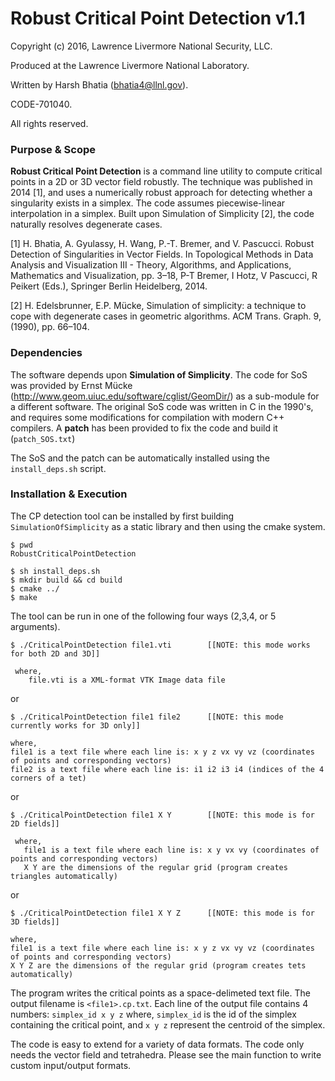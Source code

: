 # Robust Critical Point Detection v1.1

Copyright (c) 2016, Lawrence Livermore National Security, LLC.

Produced at the Lawrence Livermore National Laboratory.

Written by Harsh Bhatia (bhatia4@llnl.gov).

CODE-701040.

All rights reserved.

### Purpose & Scope

**Robust Critical Point Detection** is a command line utility to compute critical points in a 2D or 3D vector field robustly. The technique was published in 2014 [1], and uses a numerically robust approach for detecting whether a singularity exists in a simplex. The code assumes piecewise-linear interpolation in a simplex. Built upon Simulation of Simplicity [2], the code naturally resolves degenerate cases.

[1] H. Bhatia, A. Gyulassy, H. Wang, P.-T. Bremer, and V. Pascucci. Robust Detection of Singularities in Vector Fields. In Topological Methods in Data Analysis and Visualization III - Theory, Algorithms, and Applications, Mathematics and Visualization, pp. 3–18, P-T Bremer, I Hotz, V Pascucci, R Peikert (Eds.), Springer Berlin Heidelberg, 2014.

[2] H. Edelsbrunner, E.P. Mücke, Simulation of simplicity: a technique to cope with degenerate
cases in geometric algorithms. ACM Trans. Graph. 9, (1990), pp. 66–104.

### Dependencies

The software depends upon **Simulation of Simplicity**. The code for SoS was provided by Ernst Mücke (<http://www.geom.uiuc.edu/software/cglist/GeomDir/>) as a sub-module for a different software. The original SoS code was written in C in the 1990's, and requires some modifications for compilation with modern C++ compilers. A **patch** has been provided to fix the code and build it (`patch_SOS.txt`)

The SoS and the patch can be automatically installed using the `install_deps.sh` script.

### Installation & Execution

The CP detection tool can be installed by first building `SimulationOfSimplicity` as a static library and then using the cmake system.

```
$ pwd
RobustCriticalPointDetection

$ sh install_deps.sh
$ mkdir build && cd build
$ cmake ../
$ make
```

The tool can be run in one of the following four ways (2,3,4, or 5 arguments).

```
$ ./CriticalPointDetection file1.vti        [[NOTE: this mode works for both 2D and 3D]]

 where,
	file.vti is a XML-format VTK Image data file
```

or 

```
$ ./CriticalPointDetection file1 file2      [[NOTE: this mode currently works for 3D only]]

where,
file1 is a text file where each line is: x y z vx vy vz (coordinates of points and corresponding vectors)
file2 is a text file where each line is: i1 i2 i3 i4 (indices of the 4 corners of a tet)
```

or

```
$ ./CriticalPointDetection file1 X Y        [[NOTE: this mode is for 2D fields]]

 where,
   file1 is a text file where each line is: x y vx vy (coordinates of points and corresponding vectors)
   X Y are the dimensions of the regular grid (program creates triangles automatically)
```

or 

```
$ ./CriticalPointDetection file1 X Y Z      [[NOTE: this mode is for 3D fields]]

where,
file1 is a text file where each line is: x y z vx vy vz (coordinates of points and corresponding vectors)
X Y Z are the dimensions of the regular grid (program creates tets automatically)
```

The program writes the critical points as a space-delimeted text file. The output filename is `<file1>.cp.txt`. Each line of the output file contains 4 numbers:
`
simplex_id x y z
`
where, `simplex_id` is the id of the simplex containing the critical point, and `x y z` represent the centroid of the simplex. 

The code is easy to extend for a variety of data formats. The code only needs the vector field and tetrahedra. Please see the main function to write custom input/output formats.
